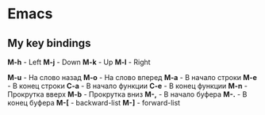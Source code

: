 # Emacs

## My key bindings

**M-h** - Left
**M-j** - Down
**M-k** - Up
**M-l** - Right

**M-u** - На слово назад
**M-o** - На слово вперед
**M-a** - В начало строки
**M-e** - В конец строки
**C-a** - В начало функции
**C-e** - В конец функции
**M-n** - Прокрутка вверх
**M-b** - Прокрутка вниз
**M-,** - В начало буфера
**M-.** - В конец буфера
**M-[** - backward-list
**M-]** - forward-list
